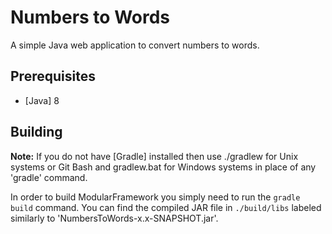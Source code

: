 Numbers to Words
================
A simple Java web application to convert numbers to words.

## Prerequisites
* [Java] 8

## Building
__Note:__ If you do not have [Gradle] installed then use ./gradlew for Unix systems or Git Bash and gradlew.bat for Windows systems in place of any 'gradle' command.

In order to build ModularFramework you simply need to run the `gradle build` command. You can find the compiled JAR file in `./build/libs` labeled similarly to 'NumbersToWords-x.x-SNAPSHOT.jar'.